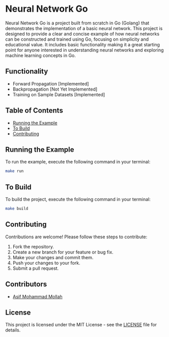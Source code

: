 # Neural Network Go

Neural Network Go is a project built from scratch in Go (Golang) that demonstrates the implementation of a basic neural network. This project is designed to provide a clear and concise example of how neural networks can be constructed and trained using Go, focusing on simplicity and educational value. It includes basic functionality making it a great starting point for anyone interested in understanding neural networks and exploring machine learning concepts in Go.

## Functionality

- Forward Propagation [Implemented]
- Backpropagation [Not Yet Implemented]
- Training on Sample Datasets [Implemented]

## Table of Contents

- [Running the Example](#running-the-example)
- [To Build](#to-build)
- [Contributing](#contributing)

## Running the Example
To run the example, execute the following command in your terminal:

```bash
make run
```

## To Build
To build the project, execute the following command in your terminal:

```bash
make build
```

## Contributing
Contributions are welcome! Please follow these steps to contribute:

1. Fork the repository.
2. Create a new branch for your feature or bug fix.
3. Make your changes and commit them.
4. Push your changes to your fork.
5. Submit a pull request.

## Contributors

- [Asif Mohammad Mollah](https://github.com/mrasif)

## License
This project is licensed under the MIT License - see the [LICENSE](LICENSE) file for details.
